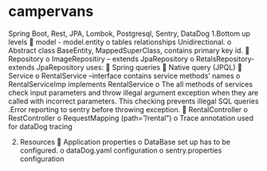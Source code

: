 # campervans
Spring Boot, Rest, JPA, Lombok, Postgresql, Sentry, DataDog
1.Bottom up levels
	model - model.entity
o	tables relationships Unidirectional.
o	Abstract class BaseEntity, MappedSuperClass, contains primary key id.
	Repository 
o	ImageRepositiry – extends JpaRepository
o	RetalsRepository- extends JpaRepository uses:
	Spring queries 
	Native query (JPQL)
	Service
o	RentalService –interface contains service methods’ names
o	RentalServiceImp implements RentalService
o	The all methods of services check input parameters and throw illegal argument exception when they are called with  incorrect parameters. This checking prevents  illegal SQL queries .Error reporting to sentry before throwing exception.
	RentalController
o	RestController
o	RequestMapping (path=”/rental”)
o	Trace annotation used for dataDog tracing

2. Resources
	Application properties 
o	DataBase set up has to be configured.
o	dataDog.yaml configuration
o	sentry.properties configuration
